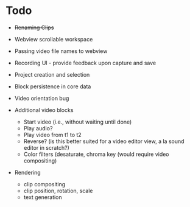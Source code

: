 # Todo

- ~~Renaming Clips~~

- Webview scrollable workspace
- Passing video file names to webview
- Recording UI - provide feedback upon capture and save

- Project creation and selection
- Block persistence in core data

- Video orientation bug

- Additional video blocks
    - Start video (i.e., without waiting until done)
    - Play audio?
    - Play video from t1 to t2
    - Reverse? (is this better suited for a video editor view, a la sound editor in scratch?)
    - Color filters (desaturate, chroma key (would require video compositing)

- Rendering
    - clip compositing
    - clip position, rotation, scale
    - text generation
    

